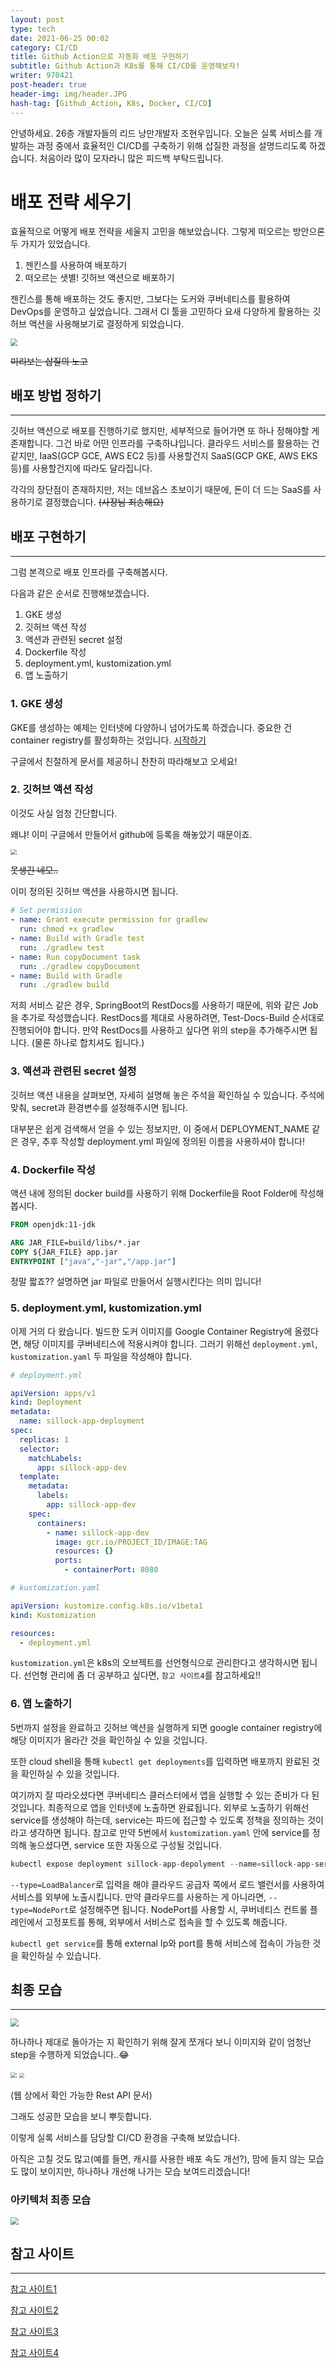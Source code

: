 ```yaml
---
layout: post
type: tech
date: 2021-06-25 00:02
category: CI/CD
title: Github Action으로 자동화 배포 구현하기
subtitle: Github Action과 K8s를 통해 CI/CD를 운영해보자!
writer: 970421
post-header: true
header-img: img/header.JPG
hash-tag: [Github_Action, K8s, Docker, CI/CD]
---
```


안녕하세요. 26층 개발자들의 리드 낭만개발자 조현우입니다. 오늘은 실록 서비스를 개발하는 과정 중에서 효율적인 CI/CD를 구축하기 위해 삽질한 과정을 설명드리도록 하겠습니다. 처음이라 많이 모자라니 많은 피드백 부탁드립니다.

# 배포 전략 세우기

효율적으로 어떻게 배포 전략을 세울지 고민을 해보았습니다. 그렇게 떠오르는 방안으론 두 가지가 있었습니다.

1. 젠킨스를 사용하여 배포하기
2. 떠오르는 샛별! 깃허브 액션으로 배포하기

젠킨스를 통해 배포하는 것도 좋지만, 그보다는 도커와 쿠버네티스를 활용하여 DevOps를 운영하고 싶었습니다. 그래서 CI 툴을 고민하다 요새 다양하게 활용하는 깃허브 액션을 사용해보기로 결정하게 되었습니다.

<img src="img/trials.JPG" style="zoom: 70%; display: center;">

~~미리보는 삽질의 노고~~

## 배포 방법 정하기
-------------------------

깃허브 액션으로 배포를 진행하기로 했지만, 세부적으로 들어가면 또 하나 정해야할 게 존재합니다. 그건 바로 어떤 인프라를 구축하냐입니다. 클라우드 서비스를 활용하는 건 같지만, IaaS(GCP GCE, AWS EC2 등)를 사용할건지 SaaS(GCP GKE, AWS EKS 등)를 사용할건지에 따라도 달라집니다. 

각각의 장단점이 존재하지만, 저는 데브옵스 초보이기 때문에, 돈이 더 드는 SaaS를 사용하기로 결정했습니다. ~~(사장님 죄송해요)~~


## 배포 구현하기
---------------------------

그럼 본격으로 배포 인프라를 구축해봅시다.

다음과 같은 순서로 진행해보겠습니다.
1. GKE 생성
2. 깃허브 액션 작성
3. 액션과 관련된 secret 설정
4. Dockerfile 작성
5. deployment.yml, kustomization.yml 
6. 앱 노출하기

### 1. GKE 생성

GKE를 생성하는 예제는 인터넷에 다양하니 넘어가도록 하겠습니다.
중요한 건 container registry를 활성화하는 것입니다. [시작하기](https://cloud.google.com/container-registry/docs/quickstart)

구글에서 친절하게 문서를 제공하니 찬찬히 따라해보고 오세요!

### 2. 깃허브 액션 작성

이것도 사실 엄청 간단합니다. 

왜냐! 이미 구글에서 만들어서 github에 등록을 해놓았기 때문이죠.

<img src="img/github_action.JPG" style="zoom: 60%; display: center;">

~~못생긴 네모..~~

이미 정의된 깃허브 액션을 사용하시면 됩니다. 

~~~yml
# Set permission
- name: Grant execute permission for gradlew
  run: chmod +x gradlew
- name: Build with Gradle test
  run: ./gradlew test 
- name: Run copyDocument task
  run: ./gradlew copyDocument
- name: Build with Gradle
  run: ./gradlew build
~~~

저희 서비스 같은 경우, SpringBoot의 RestDocs를 사용하기 때문에, 위와 같은 Job을 추가로 작성했습니다. 
RestDocs를 제대로 사용하려면, Test-Docs-Build 순서대로 진행되어야 합니다. 만약 RestDocs를 사용하고 싶다면 위의 step을 추가해주시면 됩니다. (물론 하나로 합치셔도 됩니다.)

### 3. 액션과 관련된 secret 설정

깃허브 액션 내용을 살펴보면, 자세히 설명해 놓은 주석을 확인하실 수 있습니다. 주석에 맞춰, 
secret과 환경변수를 설정해주시면 됩니다. 

대부분은 쉽게 검색해서 얻을 수 있는 정보지만, 이 중에서 DEPLOYMENT_NAME 같은 경우, 추후 작성할 
deployment.yml 파일에 정의된 이름을 사용하셔야 합니다!


### 4. Dockerfile 작성

액션 내에 정의된 docker build를 사용하기 위해 Dockerfile을 Root Folder에 작성해봅시다.

~~~Dockerfile
FROM openjdk:11-jdk

ARG JAR_FILE=build/libs/*.jar
COPY ${JAR_FILE} app.jar
ENTRYPOINT ["java","-jar","/app.jar"]
~~~

정말 짧죠?? 설명하면 jar 파일로 만들어서 실행시킨다는 의미 입니다!

### 5. deployment.yml, kustomization.yml 

이제 거의 다 왔습니다. 빌드한 도커 이미지를 Google Container Registry에 올렸다면, 해당 이미지를 쿠버네티스에 적용시켜야 합니다. 그러기 위해선 `deployment.yml`, `kustomization.yaml` 두 파일을 작성해야 합니다.

~~~yml
# deployment.yml

apiVersion: apps/v1
kind: Deployment
metadata:
  name: sillock-app-deployment
spec:
  replicas: 1
  selector:
    matchLabels:
      app: sillock-app-dev
  template:
    metadata:
      labels:
        app: sillock-app-dev
    spec:
      containers:
        - name: sillock-app-dev
          image: gcr.io/PROJECT_ID/IMAGE:TAG
          resources: {}
          ports:
            - containerPort: 8080
~~~

~~~yaml
# kustomization.yaml

apiVersion: kustomize.config.k8s.io/v1beta1
kind: Kustomization

resources:
  - deployment.yml
~~~

`kustomization.yml`은 k8s의 오브젝트를 선언형식으로 관리한다고 생각하시면 됩니다.
선언형 관리에 좀 더 공부하고 싶다면, `참고 사이트4`를 참고하세요!! 

### 6. 앱 노출하기

5번까지 설정을 완료하고 깃허브 액션을 실행하게 되면 google container registry에 해당 이미지가 올라간 것을 확인하실 수 있을 것입니다. 

또한 cloud shell을 통해 `kubectl get deployments`를 입력하면 배포까지 완료된 것을 확인하실 수 있을 것입니다. 

여기까지 잘 따라오셨다면 쿠버네티스 클러스터에서 앱을 실행할 수 있는 준비가 다 된 것입니다. 최종적으로 앱을 인터넷에 노출하면 완료됩니다. 외부로 노출하기 위해선 service를 생성해야 하는데, service는 파드에 접근할 수 있도록 정책을 정의하는 것이라고 생각하면 됩니다. 참고로 만약 5번에서 `kustomization.yaml` 안에 service를 정의해 놓으셨다면, service 또한 자동으로 구성될 것입니다.

~~~s
kubectl expose deployment sillock-app-depolyment --name=sillock-app-service --type=LoadBalancer --port 80 --target-port 8080
~~~

`--type=LoadBalancer`로 입력을 해야 클라우드 공급자 쪽에서 로드 밸런서를 사용하여 서비스를 외부에 노출시킵니다. 만약 클라우드를 사용하는 게 아니라면, `--type=NodePort`로 설정해주면 됩니다. NodePort를 사용할 시, 쿠버네티스 컨트롤 플레인에서 고정포트를 통해, 외부에서 서비스로 접속을 할 수 있도록 해줍니다. 


`kubectl get service`를 통해 external Ip와 port를 통해 서비스에 접속이 가능한 것을 확인하실 수 있습니다.

## 최종 모습
---------------------------

<img src="img/steps.JPG" style="zoom: 80%; display: center;">

하나하나 제대로 돌아가는 지 확인하기 위해 잘게 쪼개다 보니 이미지와 같이 엄청난 step을 수행하게 되었습니다..😂


<img src="img/success.JPG" style="zoom: 60%; display: center;">

<img src="img/RestDocs.JPG" style="zoom: 50%; display: center;">

(웹 상에서 확인 가능한 Rest API 문서)

그래도 성공한 모습을 보니 뿌듯합니다. 

이렇게 실록 서비스를 담당할 CI/CD 환경을 구축해 보았습니다. 

아직은 고칠 것도 많고(예를 들면, 캐시를 사용한 배포 속도 개선?), 맘에 들지 않는 모습도 많이 보이지만, 하나하나 개선해 나가는 모습 보여드리겠습니다!

### 아키텍처 최종 모습

<img src="img/final.JPG" style="zoom: 80%; display: center;">

## 참고 사이트

-----------------------------

[참고 사이트1](https://devopswithkubernetes.com/part-3/2-deployment-pipeline)

[참고 사이트2](https://kubernetes.io/ko/docs/concepts/workloads/controllers/deployment/)

[참고 사이트3](https://cloud.google.com/kubernetes-engine/docs/tutorials/hello-app)

[참고 사이트4](https://kubernetes.io/ko/docs/tasks/manage-kubernetes-objects/kustomization/)